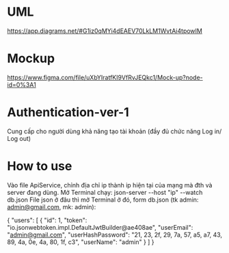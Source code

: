 # UML
https://app.diagrams.net/#G1iz0qMYi4dEAEV70LkLM1WvtAi4tpowIM

# Mockup

https://www.figma.com/file/uXbYIratfKI9VfRvJEQkc1/Mock-up?node-id=0%3A1

# Authentication-ver-1

Cung cấp cho người dùng khả năng tạo tài khoản (đầy đủ chức năng Log in/ Log out)
# How to use

Vào file ApiService, chỉnh địa chỉ ip thành ip hiện tại của mạng mà đth và server đang dùng.
Mở Terminal chạy: json-server --host "ip" --watch db.json
File json ở đâu thì mở Terminal ở đó, form db.json (tk admin: admin@gmail.com, mk: admin):

{
  "users": [
    {
      "id": 1,
      "token": "io.jsonwebtoken.impl.DefaultJwtBuilder@ae408ae",
      "userEmail": "admin@gmail.com",
      "userHashPassword": "21, 23, 2f, 29, 7a, 57, a5, a7, 43, 89, 4a, 0e, 4a, 80, 1f, c3",
      "userName": "admin"
    }
  ]
}
